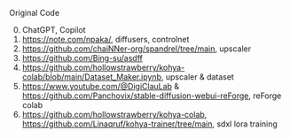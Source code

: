 
Original Code

0) ChatGPT, Copilot
1) https://note.com/npaka/, diffusers, controlnet
2) https://github.com/chaiNNer-org/spandrel/tree/main, upscaler
3) https://github.com/Bing-su/asdff
4) https://github.com/hollowstrawberry/kohya-colab/blob/main/Dataset_Maker.ipynb, upscaler & dataset
5) https://www.youtube.com/@DigiClauLab & https://github.com/Panchovix/stable-diffusion-webui-reForge, reForge colab
6) https://github.com/hollowstrawberry/kohya-colab, https://github.com/Linaqruf/kohya-trainer/tree/main, sdxl lora training
